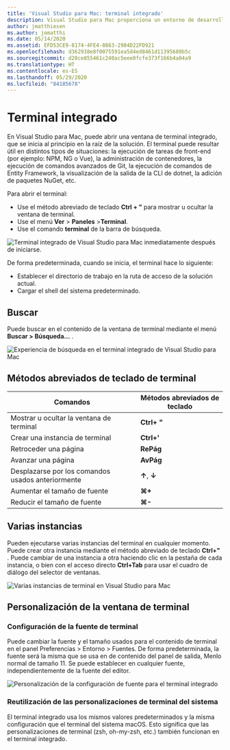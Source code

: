 ```yaml
---
title: 'Visual Studio para Mac: terminal integrado'
description: Visual Studio para Mac proporciona un entorno de desarrollo integrado para compilar aplicaciones .NET en macOS, incluidos sitios web de ASP.NET Core y proyectos de Xamarin para iOS, Android, Mac y Xamarin.Forms.
author: jmatthiesen
ms.author: jomatthi
ms.date: 05/14/2020
ms.assetid: EFD53CE9-8174-4FE4-8863-2984D22FD921
ms.openlocfilehash: d362938e8f0075591ea5d4ed8461d11395680b5c
ms.sourcegitcommit: d20ce855461c240ac5eee0fcfe373f166b4a04a9
ms.translationtype: HT
ms.contentlocale: es-ES
ms.lasthandoff: 05/29/2020
ms.locfileid: "84185678"
---
```

# <a name="integrated-terminal"></a>Terminal integrado
En Visual Studio para Mac, puede abrir una ventana de terminal integrado, que se inicia al principio en la raíz de la solución. El terminal puede resultar útil en distintos tipos de situaciones: la ejecución de tareas de front-end (por ejemplo: NPM, NG o Vue), la administración de contenedores, la ejecución de comandos avanzados de Git, la ejecución de comandos de Entity Framework, la visualización de la salida de la CLI de dotnet, la adición de paquetes NuGet, etc. 

Para abrir el terminal:
- Use el método abreviado de teclado **Ctrl + "** para mostrar u ocultar la ventana de terminal.
- Use el menú **Ver** \> **Paneles** \>**Terminal**.
- Use el comando **terminal** de la barra de búsqueda.

![*Terminal integrado de Visual Studio para Mac inmediatamente después de iniciarse.*](media/integrated-terminal-intro.png)

De forma predeterminada, cuando se inicia, el terminal hace lo siguiente:
- Establecer el directorio de trabajo en la ruta de acceso de la solución actual.
- Cargar el shell del sistema predeterminado.

## <a name="search"></a>Buscar
Puede buscar en el contenido de la ventana de terminal mediante el menú **Buscar > Búsqueda...** .

![*Experiencia de búsqueda en el terminal integrado de Visual Studio para Mac*](media/integrated-terminal-search.png)

## <a name="terminal-keyboard-shortcuts"></a>Métodos abreviados de teclado de terminal
|Comandos|Métodos abreviados de teclado|
|-|-|
|Mostrar u ocultar la ventana de terminal|**Ctrl+ "**|
|Crear una instancia de terminal|**Ctrl+'**|
|Retroceder una página|**RePág**|
|Avanzar una página|**AvPág**|
|Desplazarse por los comandos usados anteriormente|**↑**, **↓**|
|Aumentar el tamaño de fuente|**⌘+**|
|Reducir el tamaño de fuente|**⌘-**|

## <a name="multiple-instances"></a>Varias instancias
Pueden ejecutarse varias instancias del terminal en cualquier momento. Puede crear otra instancia mediante el método abreviado de teclado **Ctrl+"** . Puede cambiar de una instancia a otra haciendo clic en la pestaña de cada instancia, o bien con el acceso directo **Ctrl+Tab** para usar el cuadro de diálogo del selector de ventanas.

![*Varias instancias de terminal en Visual Studio para Mac*](media/integrated-terminal-multiple-instances.png) 

## <a name="customizing-the-terminal-window"></a>Personalización de la ventana de terminal
### <a name="configuring-the-terminal-font"></a>Configuración de la fuente de terminal
Puede cambiar la fuente y el tamaño usados para el contenido de terminal en el panel Preferencias > Entorno > Fuentes. De forma predeterminada, la fuente será la misma que se usa en de contenido del panel de salida, Menlo normal de tamaño 11. Se puede establecer en cualquier fuente, independientemente de la fuente del editor.

![*Personalización de la configuración de fuente para el terminal integrado*](media/integrated-terminal-change-font.png)

### <a name="reusing-system-terminal-customizations"></a>Reutilización de las personalizaciones de terminal del sistema
El terminal integrado usa los mismos valores predeterminados y la misma configuración que el terminal del sistema macOS. Esto significa que las personalizaciones de terminal (zsh, oh-my-zsh, etc.) también funcionan en el terminal integrado.
